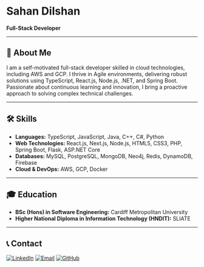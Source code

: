 # **Sahan Dilshan**

**Full-Stack Developer**


---

## 🌟 **About Me**

I am a self-motivated full-stack developer skilled in cloud technologies, including AWS and GCP. I thrive in Agile environments, delivering robust solutions using TypeScript, React.js, Node.js, .NET, and Spring Boot. Passionate about continuous learning and innovation, I bring a proactive approach to solving complex technical challenges.

---

## 🛠️ **Skills**

- **Languages:** TypeScript, JavaScript, Java, C++, C#, Python
- **Web Technologies:** React.js, Next.js, Node.js, HTML5, CSS3, PHP, Spring Boot, Flask, ASP.NET Core
- **Databases:** MySQL, PostgreSQL, MongoDB, Neo4j, Redis, DynamoDB, Firebase
- **Cloud & DevOps:** AWS, GCP, Docker

---

## 🎓 **Education**

- **BSc (Hons) in Software Engineering:** Cardiff Metropolitan University
- **Higher National Diploma in Information Technology (HNDIT):** SLIATE

---

## 📞 **Contact**


[![LinkedIn](https://img.shields.io/badge/LinkedIn-Connect-blue)](https://linkedin.com/in/sahan-dilshan-profile) [![Email](https://img.shields.io/badge/Email-Contact-green)](mailto:sahandilshan.contact@gmail.com) [![GitHub](https://img.shields.io/badge/GitHub-Follow-black)](https://github.com/Sahan-Dil)
